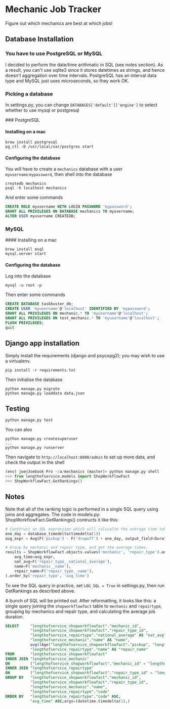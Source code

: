 # Mechanic Job Tracker

Figure out which mechanics are best at which jobs!

## Database Installation

### You have to use PostgreSQL or MySQL

I decided to perform the date/time arithmatic in SQL (see notes section). As a result, you can't use sqlite3 since it stores datetimes as strings, and hence doesn't aggregation over time intervals. PostgreSQL has an interval data type and MySQL just uses microseconds, so they work OK.

### Picking a database

In settings.py, you can change `DATABASES['default']['engine']` to select whether to use mysql or postgresql

### PostgreSQL 

#### Installing on a mac

	brew install postgresql
	pg_ctl -D /usr/local/var/postgres start

#### Configuring the database

You will have to create a `mechanics` database with a user `myusername`:`mypassword`, then shell into the database

	createdb mechanics
    psql -h localhost mechanics

And enter some commands

```sql
CREATE ROLE myusername WITH LOGIN PASSWORD 'mypassword';
GRANT ALL PRIVILEGES ON DATABASE mechanics TO myusername;
ALTER USER myusername CREATEDB;
```

### MySQL

#### Installing on a mac

	brew install msql
	mysql.server start
    

#### Configuring the database

Log into the database

	mysql -u root -p

Then enter some commands

``` sql
CREATE DATABASE taskbuster_db;
CREATE USER 'myusername'@'localhost' IDENTIFIED BY 'mypassword';
GRANT ALL PRIVILEGES ON mechanic.* TO 'myusername'@'localhost';
GRANT ALL PRIVILEGES ON test_mechanic.* TO 'myusername'@'localhost';
FLUSH PRIVILEGES;
quit
```

## Django app installation

Simply install the requirements (django and psycopg2); you may wish to use a virtualenv.

	pip install -r requirements.txt
    
Then initialise the database

	python manage.py migrate
    python manage.py loaddata data.json
    
## Testing

	python manage.py test

You can also

	python manage.py createsuperuser
    ...
	python manage.py runserver
    
Then navigate to `http://localhost:8000/admin` to set up more data, and check the output in the shell


```python
(env) joe@Joebook-Pro ~/a/mechanics (master)> python manage.py shell
>>> from lengthofservice.models import ShopWorkflowFact
>>> ShopWorkflowFact.GetRankings()
```

## Notes

Note that all of the ranking logic is performed in a single SQL query using joins and aggregates. The code in models.py: ShopWorkflowFact.GetRankings() contructs it like this:

``` python
# Construct an SQL expression which will calcualte the average time taken over a group of ShopWorkflowFact rows
one_day = database_timedelta(timedelta(1))
avg_expr = Avg(F('pickup') - F('dropoff') + one_day, output_field=DurationField())

# Group by mechanic and repair type, and get the average times.
results = ShopWorkflowFact.objects.values('mechanic', 'repair_type').annotate(
    avg_time=avg_expr, 
    nat_avg=F('repair_type__national_average'), 
    name=F('mechanic__name'),
    repair_name=F('repair_type__name'),
).order_by('repair_type', 'avg_time')
```

To see the SQL query in practice, set `LOG_SQL = True` in settings.py, then run GetRankings as described above.

A bunch of SQL will be printed out. After reformatting, it looks like this: a single query joining the `shopworkflowfact` table to `mechanic` and `repairtype`, grouping by mechanics and repair type, and calculating the average job duration.

```sql
SELECT     "lengthofservice_shopworkflowfact"."mechanic_id",
           "lengthofservice_shopworkflowfact"."repair_type_id",
           "lengthofservice_repairtype"."national_average" AS "nat_avg",
           "lengthofservice_mechanic"."name" AS "name",
           avg((Age("lengthofservice_shopworkflowfact"."pickup", "lengthofservice_shopworkflowfact"."dropoff") + '1 days 0.000000 seconds'::interval)) AS "avg_time",
           "lengthofservice_repairtype"."name" AS "repair_name"
FROM       "lengthofservice_shopworkflowfact"
INNER JOIN "lengthofservice_mechanic"
ON         ("lengthofservice_shopworkflowfact"."mechanic_id" = "lengthofservice_mechanic"."id")
INNER JOIN "lengthofservice_repairtype"
ON         ("lengthofservice_shopworkflowfact"."repair_type_id" = "lengthofservice_repairtype"."code")
GROUP BY   "lengthofservice_shopworkflowfact"."mechanic_id",
           "lengthofservice_shopworkflowfact"."repair_type_id",
           "lengthofservice_mechanic"."name",
           "lengthofservice_repairtype"."code"
ORDER BY   "lengthofservice_repairtype"."code" ASC,
           "avg_time" ASC;args=(datetime.timedelta(1),)
```